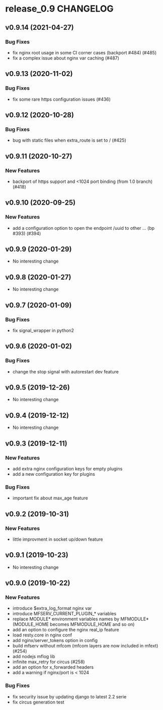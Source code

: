 # release_0.9 CHANGELOG

## v0.9.14 (2021-04-27)

### Bug Fixes

- fix nginx root usage in some CI corner cases (backport #484) (#485)
- fix a complex issue about nginx var caching (#487)

## v0.9.13 (2020-11-02)

### Bug Fixes

- fix some rare https configuration issues (#436)

## v0.9.12 (2020-10-28)

### Bug Fixes

- bug with static files when extra_route is set to / (#425)

## v0.9.11 (2020-10-27)

### New Features

- backport of https support and <1024 port binding (from 1.0 branch) (#418)

## v0.9.10 (2020-09-25)

### New Features

- add a configuration option to open the endpoint /uuid to other … (bp #393) (#394)

## v0.9.9 (2020-01-29)

- No interesting change

## v0.9.8 (2020-01-27)

- No interesting change

## v0.9.7 (2020-01-09)

### Bug Fixes

- fix signal_wrapper in python2

## v0.9.6 (2020-01-02)

### Bug Fixes

- change the stop signal with autorestart dev feature

## v0.9.5 (2019-12-26)

- No interesting change

## v0.9.4 (2019-12-12)

- No interesting change

## v0.9.3 (2019-12-11)

### New Features

- add extra nginx configuration keys for empty plugins
- add a new configuration key for plugins

### Bug Fixes

- important fix about max_age feature

## v0.9.2 (2019-10-31)

### New Features

- little improvment in socket up/down feature

## v0.9.1 (2019-10-23)

- No interesting change

## v0.9.0 (2019-10-22)

### New Features

- introduce $extra_log_format nginx var
- introduce MFSERV_CURRENT_PLUGIN_* variables
- replace MODULE* environment variables names by MFMODULE* (MODULE_HOME becomes MFMODULE_HOME and so on)
- add an option to configure the nginx real_ip feature
- load resty.core in nginx conf
- add nginx/server_tokens option in config
- build mfserv without mfcom (mfcom layers are now included in mfext) (#254)
- add nodejs mflog lib
- infinite max_retry for circus (#258)
- add an option for x_forwarded headers
- add a warning if nginx/port is < 1024

### Bug Fixes

- fix security issue by updating django to latest 2.2 serie
- fix circus generation test



